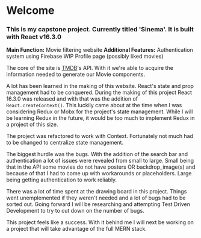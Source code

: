 # Welcome

### This is my capstone project. Currently titled 'Sinema'. It is built with React v16.3.0

**Main Function:** Movie filtering website
**Additional Features:** 
Authentication system using Firebase
WIP Profile page (possibly liked movies)

The core of the site is [TMDB](https://www.themoviedb.org/)'s API. With it we're able to acquire the information needed to generate our Movie components.

A lot has been learned in the making of this website. React's state and prop management had to be conquered. During the making of this project React 16.3.0 was released and with that was the addition of `React.createContext()`. This luckily came about at the time when I was considering Redux or Mobx for the project's state management. While I will be learning Redux in the future, it would be too much to implement Redux in a project of this size.

The project was refactored to work with Context. Fortunately not much had to be changed to centralize state management.

The biggest hurdle was the bugs. With the addition of the search bar and authentication a lot of issues were revealed from small to large. Small being that in the API some movies do not have posters OR backdrop_image(s) and because of that I had to come up with workarounds or placeholders. Large being getting authentication to work reliably.

There was a lot of time spent at the drawing board in this project. Things went unemplemented if they weren't needed and a lot of bugs had to be sorted out. Going forward I will be researching and attempting Test Driven Development to try to cut down on the number of bugs.

This project feels like a success. With it behind me I will next be working on a project that will take advantage of the full MERN stack.
